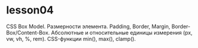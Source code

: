 # lesson04
CSS Box Model. Размерности элемента. Padding, Border, Margin, Border-Box/Content-Box. Абсолютные и относительные единицы измерения (px, vw, vh, %, rem). CSS-функции min(), max(), clamp().
